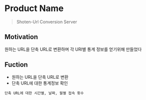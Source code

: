 # Product Name
> Shoten-Url Conversion Server

## Motivation
원하는 URL을 단축 URL로 변환하며 각 URl별 통계 정보를 얻기위해 만들었다

## Fuction
* 원하는 URL을 단축 URL로 변환
* 단축 URL에 대한 통계정보 확인
```text
단축 URL에 대한 시간별, 날짜, 월별 접속 횟수
```
